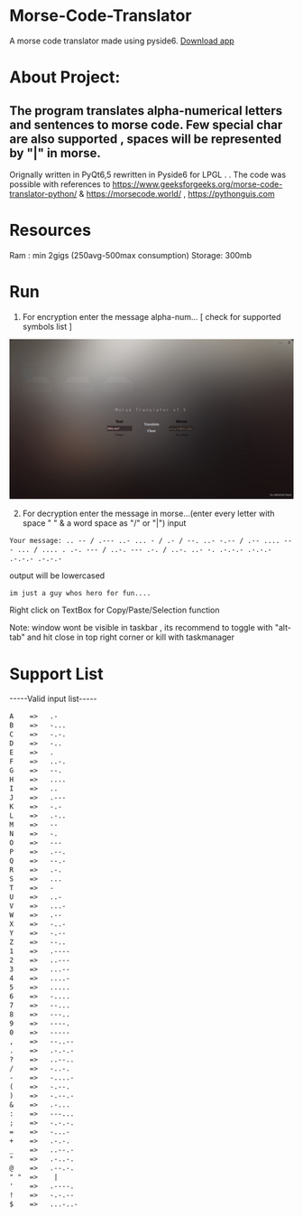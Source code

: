 # Morse-Code-Translator
 A morse code translator made using pyside6.
 [Download app](https://github.com/Abhishek-raj-exe/Morse-Code-Translator/releases/download/application/Morse-Translator.v1.5-setup.exe)

# About Project:

The program translates alpha-numerical letters and sentences to morse code.
Few special char are also supported , spaces will be represented by "|" in morse.
-
Orignally written in PyQt6,5 rewritten in Pyside6 for LPGL
.
.
The code was possible with references to https://www.geeksforgeeks.org/morse-code-translator-python/ & https://morsecode.world/ , https://pythonguis.com

# Resources

Ram : min 2gigs (250avg-500max consumption)
Storage: 300mb

# Run
1) For encryption enter the message alpha-num... [ check for supported symbols list ]

![Screenshot](https://github.com/Abhishek-raj-exe/Morse-Code-Translator/blob/Development/Images/Morse%20SS.jpg)

2) For decryption enter the message in morse...(enter every letter with space " " & a word space as "/" or "|")
input
```
Your message: .. -- / .--- ..- ... - / .- / --. ..- -.-- / .-- .... --- ... / .... . .-. --- / ..-. --- .-. / ..-. ..- -. .-.-.- .-.-.- .-.-.- .-.-.- 
```
output will be lowercased
```
im just a guy whos hero for fun....
```

Right click on TextBox for Copy/Paste/Selection function

Note: window wont be visible in taskbar , its recommend to toggle with "alt-tab" and hit close in top right corner or kill with taskmanager

# Support List
-----Valid input list-----
```
A    =>   .-
B    =>   -...
C    =>   -.-.
D    =>   -..
E    =>   .
F    =>   ..-.
G    =>   --.
H    =>   ....
I    =>   ..
J    =>   .---
K    =>   -.-
L    =>   .-..
M    =>   --
N    =>   -.
O    =>   ---
P    =>   .--.
Q    =>   --.-
R    =>   .-.
S    =>   ...
T    =>   -
U    =>   ..-
V    =>   ...-
W    =>   .--
X    =>   -..-
Y    =>   -.--
Z    =>   --..
1    =>   .----
2    =>   ..---
3    =>   ...--
4    =>   ....-
5    =>   .....
6    =>   -....
7    =>   --...
8    =>   ---..
9    =>   ----.
0    =>   -----
,    =>   --..--
.    =>   .-.-.-
?    =>   ..--..
/    =>   -..-.
-    =>   -....-
(    =>   -.--.
)    =>   -.--.-
&    =>   .-...
:    =>   ---...
;    =>   -.-.-.
=    =>   -...-
+    =>   .-.-.
_    =>   ..--.-
"    =>   .-..-.
@    =>   .--.-.
" "  =>    |
'    =>   .----.
!    =>   -.-.--
$    =>   ...-..-
```

